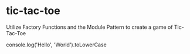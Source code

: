 # tic-tac-toe

Utilize Factory Functions and the Module Pattern to create a game of 
Tic-Tac-Toe

console.log('Hello', 'World').toLowerCase